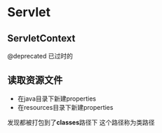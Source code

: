 # Servlet

## ServletContext

@deprecated 已过时的

## 读取资源文件

- 在java目录下新建properties
- 在resources目录下新建properties

发现都被打包到了**classes**路径下 这个路径称为类路径